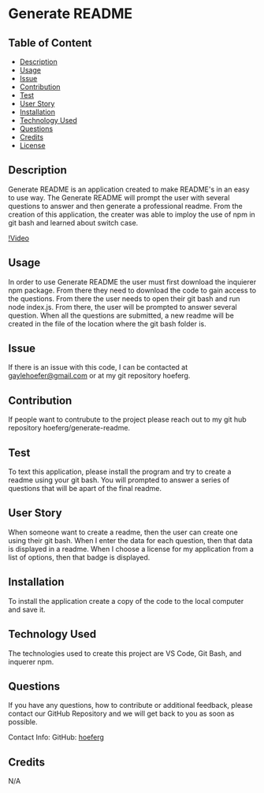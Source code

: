 
# Generate README

## Table of Content
  * [Description](#description)
  * [Usage](#usage)
  * [Issue](#issue)
  * [Contribution](#contribution)
  * [Test](#test)
  * [User Story](#userStory)
  * [Installation](#installation)
  * [Technology Used](#technologiesUsed)
  * [Questions](#questions)
  * [Credits](#credits)
  * [License](#license)


## Description 
Generate README is an application created to make README's in an easy to use way. The Generate README will prompt the user with several questions to answer and then generate a professional readme. From the creation of this application, the creater was able to imploy the use of npm in git bash and learned about switch case. 

[!Video]("https://drive.google.com/file/d/1uZfJs_0hPHg2JtGYqldrYgQ5ygfCBcj6/view?usp=sharing")

## Usage
In order to use Generate README the user must first download the inquierer npm package. From there they need to download the code to gain access to the questions. From there the user needs to open their git bash and run node index.js. From there, the user will be prompted to answer several question. When all the questions are submitted, a new readme will be created in the file of the location where the git bash folder is.

## Issue
If there is an issue with this code, I can be contacted at gaylehoefer@gmail.com or at my git repository hoeferg.

## Contribution
If people want to contrubute to the project please reach out to my git hub repository hoeferg/generate-readme.

## Test
To text this application, please install the program and try to create a readme using your git bash. You will prompted to answer a series of questions that will be apart of the final readme.

## User Story
When someone want to create a readme, then the user can create one using their git bash. When I enter the data for each question, then that data is displayed in a readme. When I choose a license for my application from a list of options, then that badge is displayed. 

## Installation
To install the application create a copy of the code to the local computer and save it.

## Technology Used
The technologies used to create this project are VS Code, Git Bash, and inquerer npm.

## Questions
If you have any questions, how to contribute or additional feedback, please contact our GitHub Repository and we will get back to you as soon as possible.

Contact Info: 
GitHub: [hoeferg](https://github.com/hoeferg)
  
## Credits
N/A


